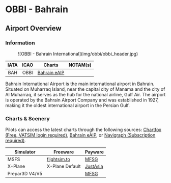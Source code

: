 # OBBI - Bahrain
## Airport Overview
### Information

<figure markdown>
![OBBI - Bahrain International](img/obbi/obbi_header.jpg)
</figure>

| IATA | ICAO | Charts | NOTAM(s) |
|:----:|:----:|:------:|:----------:|
| BAH  | OBBI | [Bahrain eAIP](https://aim.mtt.gov.bh/eaip)    | |

Bahrain International Airport is the main international airport in Bahrain. Situated on Muharraq Island, near the capital city of Manama and the city of Al Muharraq, it serves as the hub for the national airline, Gulf Air. The airport is operated by the Bahrain Airport Company and was established in 1927, making it the oldest international airport in the Persian Gulf.

### Charts & Scenery
Pilots can access the latest charts through the following sources: [Chartfox (Free, VATSIM login required)](https://chartfox.org/), [Bahrain eAIP](https://aim.mtt.gov.bh/eaip), or [Navigraph (Subscription required)](https://navigraph.com/).

| Simulator      | Freeware                                                                                                           | Payware                            |
|----------------|--------------------------------------------------------------------------------------------------------------------|------------------------------------|
| MSFS           | [flightsim.to](https://flightsim.to/file/19077/bahrain-international-airport-obbi) | [MFSG](https://secure.simmarket.com/mfsg-bahrain-intl-obbi-msfs.phtml) |
| X-Plane        | X-Plane Default                                                                                                    | [JustAsia](https://secure.simmarket.com/justasia-bahrain-intl-airport-city-obbi-x-plane-11.phtml) |
| Prepar3D V4/V5 | | [MFSG](https://secure.simmarket.com/mfsg-bahrain-international-airport-obbi-2019-fsx-p3d-fs2004.phtml) |